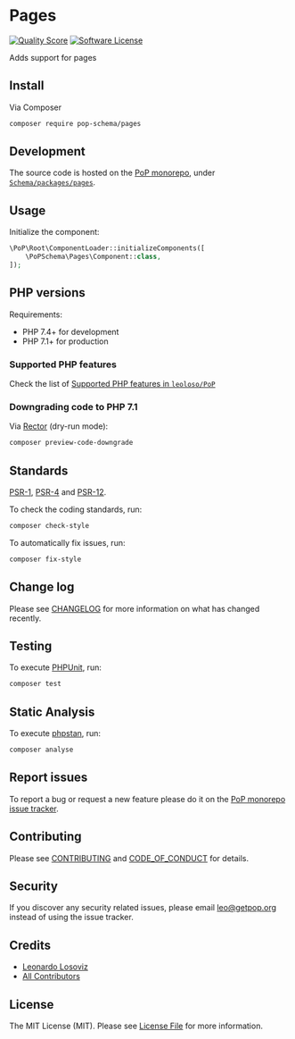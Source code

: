 # Pages

<!-- [![Build Status][ico-travis]][link-travis] -->
[![Quality Score][ico-code-quality]][link-code-quality]
[![Software License][ico-license]](LICENSE.md)

<!--
[![Latest Version on Packagist][ico-version]][link-packagist]
[![Coverage Status][ico-scrutinizer]][link-scrutinizer]
[![Total Downloads][ico-downloads]][link-downloads]
-->

Adds support for pages

## Install

Via Composer

``` bash
composer require pop-schema/pages
```

## Development

The source code is hosted on the [PoP monorepo](https://github.com/leoloso/PoP), under [`Schema/packages/pages`](https://github.com/leoloso/PoP/tree/master/layers/Schema/packages/pages).

## Usage

Initialize the component:

``` php
\PoP\Root\ComponentLoader::initializeComponents([
    \PoPSchema\Pages\Component::class,
]);
```

## PHP versions

Requirements:

- PHP 7.4+ for development
- PHP 7.1+ for production

### Supported PHP features

Check the list of [Supported PHP features in `leoloso/PoP`](https://github.com/leoloso/PoP/#supported-php-features)

### Downgrading code to PHP 7.1

Via [Rector](https://github.com/rectorphp/rector) (dry-run mode):

```bash
composer preview-code-downgrade
```

## Standards

[PSR-1](https://www.php-fig.org/psr/psr-1), [PSR-4](https://www.php-fig.org/psr/psr-4) and [PSR-12](https://www.php-fig.org/psr/psr-12).

To check the coding standards, run:

``` bash
composer check-style
```

To automatically fix issues, run:

``` bash
composer fix-style
```

## Change log

Please see [CHANGELOG](CHANGELOG.md) for more information on what has changed recently.

## Testing

To execute [PHPUnit](https://phpunit.de/), run:

``` bash
composer test
```

## Static Analysis

To execute [phpstan](https://github.com/phpstan/phpstan), run:

``` bash
composer analyse
```

## Report issues

To report a bug or request a new feature please do it on the [PoP monorepo issue tracker](https://github.com/leoloso/PoP/issues).

## Contributing

Please see [CONTRIBUTING](CONTRIBUTING.md) and [CODE_OF_CONDUCT](CODE_OF_CONDUCT.md) for details.

## Security

If you discover any security related issues, please email leo@getpop.org instead of using the issue tracker.

## Credits

- [Leonardo Losoviz][link-author]
- [All Contributors][link-contributors]

## License

The MIT License (MIT). Please see [License File](LICENSE.md) for more information.

[ico-version]: https://img.shields.io/packagist/v/pop-schema/pages.svg?style=flat-square
[ico-license]: https://img.shields.io/badge/license-MIT-brightgreen.svg?style=flat-square
[ico-travis]: https://img.shields.io/travis/pop-schema/pages/master.svg?style=flat-square
[ico-scrutinizer]: https://img.shields.io/scrutinizer/coverage/g/pop-schema/pages.svg?style=flat-square
[ico-code-quality]: https://img.shields.io/scrutinizer/g/pop-schema/pages.svg?style=flat-square
[ico-downloads]: https://img.shields.io/packagist/dt/pop-schema/pages.svg?style=flat-square

[link-packagist]: https://packagist.org/packages/pop-schema/pages
[link-travis]: https://travis-ci.org/pop-schema/pages
[link-scrutinizer]: https://scrutinizer-ci.com/g/pop-schema/pages/code-structure
[link-code-quality]: https://scrutinizer-ci.com/g/pop-schema/pages
[link-downloads]: https://packagist.org/packages/pop-schema/pages
[link-author]: https://github.com/leoloso
[link-contributors]: ../../../../../../contributors
